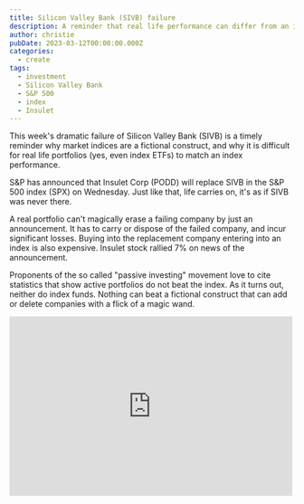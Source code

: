 ```yaml
---
title: Silicon Valley Bank (SIVB) failure
description: A reminder that real life performance can differ from an index
author: christie
pubDate: 2023-03-12T00:00:00.000Z
categories:
  - create
tags:
  - investment
  - Silicon Valley Bank
  - S&P 500
  - index
  - Insulet
---
```


This week's dramatic failure of Silicon Valley Bank (SIVB) is a timely reminder why market indices are a fictional construct, and why it is difficult for real life portfolios (yes, even index ETFs) to match an index performance.

S&P has announced that Insulet Corp (PODD) will replace SIVB in the S&P 500 index (SPX) on Wednesday. Just like that, life carries on, it's as if SIVB was never there.

A real portfolio can't magically erase a failing company by just an announcement. It has to carry or dispose of the failed company, and incur significant losses. Buying into the replacement company entering into an index is also expensive. Insulet stock rallied 7% on news of the announcement.

Proponents of the so called "passive investing" movement love to cite statistics that show active portfolios do not beat the index. As it turns out, neither do index funds. Nothing can beat a fictional construct that can add or delete companies with a flick of a magic wand.

<iframe src="https://www.facebook.com/plugins/post.php?href=https%3A%2F%2Fwww.facebook.com%2Fchris1.tham%2Fposts%2Fpfbid02AWxGssMiWo1Vu2brhLWheDYhGCyissY1QudpLy7osJKHUrQW71h9YyvdwbvTrDUNl&show_text=true&width=500" width="500" height="317" style="border:none;overflow:hidden" scrolling="no" frameborder="0" allowfullscreen="true" allow="autoplay; clipboard-write; encrypted-media; picture-in-picture; web-share"></iframe>

